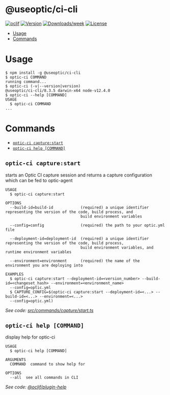 @useoptic/ci-cli
===================



[![oclif](https://img.shields.io/badge/cli-oclif-brightgreen.svg)](https://oclif.io)
[![Version](https://img.shields.io/npm/v/@useoptic/ci-cli.svg)](https://npmjs.org/package/@useoptic/ci-cli)
[![Downloads/week](https://img.shields.io/npm/dw/@useoptic/ci-cli.svg)](https://npmjs.org/package/@useoptic/ci-cli)
[![License](https://img.shields.io/npm/l/@useoptic/ci-cli.svg)](https://github.com/opticdev/optic/blob/master/package.json)

<!-- toc -->
* [Usage](#usage)
* [Commands](#commands)
<!-- tocstop -->
# Usage
<!-- usage -->
```sh-session
$ npm install -g @useoptic/ci-cli
$ optic-ci COMMAND
running command...
$ optic-ci (-v|--version|version)
@useoptic/ci-cli/8.3.5 darwin-x64 node-v12.4.0
$ optic-ci --help [COMMAND]
USAGE
  $ optic-ci COMMAND
...
```
<!-- usagestop -->
# Commands
<!-- commands -->
* [`optic-ci capture:start`](#optic-ci-capturestart)
* [`optic-ci help [COMMAND]`](#optic-ci-help-command)

## `optic-ci capture:start`

starts an Optic CI capture session and returns a capture configuration which can be fed to optic-agent

```
USAGE
  $ optic-ci capture:start

OPTIONS
  --build-id=build-id            (required) a unique identifier representing the version of the code, build process, and
                                 build environment variables

  --config=config                (required) the path to your optic.yml file

  --deployment-id=deployment-id  (required) a unique identifier representing the version of the code, build process,
                                 build environment variables, and runtime environment variables

  --environment=environment      (required) the name of the environment you are deploying into

EXAMPLES
  $ optic-ci capture:start --deployment-id=<version_number> --build-id=<changeset_hash> --environment=<environment_name> 
  --config=optic.yml
  $ CAPTURE_CONFIG=$(optic-ci capture:start --deployment-id=<...> --build-id=<...> --environment=<...> 
  --config=optic.yml)
```

_See code: [src/commands/capture/start.ts](https://github.com/useoptic/optic-package/blob/v8.3.5/src/commands/capture/start.ts)_

## `optic-ci help [COMMAND]`

display help for optic-ci

```
USAGE
  $ optic-ci help [COMMAND]

ARGUMENTS
  COMMAND  command to show help for

OPTIONS
  --all  see all commands in CLI
```

_See code: [@oclif/plugin-help](https://github.com/oclif/plugin-help/blob/v3.1.0/src/commands/help.ts)_
<!-- commandsstop -->
